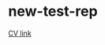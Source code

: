 # new-test-rep

[CV link](https://github.com/Smerklus/new-test-rep/blob/pages/cv.md "CV address link")
